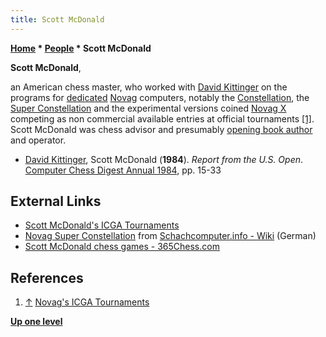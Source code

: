 ```yaml
---
title: Scott McDonald
---
```

**[Home](Home "Home") \* [People](People "People") \* Scott McDonald**


**Scott McDonald**,  

an American chess master, who worked with [David Kittinger](David_Kittinger "David Kittinger") on the programs for [dedicated](Dedicated_Chess_Computers "Dedicated Chess Computers") [Novag](Novag "Novag") computers, notably the [Constellation](Constellation "Constellation"), the [Super Constellation](Super_Constellation "Super Constellation") and the experimental versions coined [Novag X](Novag_X "Novag X") competing as non commercial available entries at official tournaments <a id="cite-note-1" href="#cite-ref-1">[1]</a>. Scott McDonald was chess advisor and presumably [opening book author](Category:Opening_Book_Author "Category:Opening Book Author") and operator.






* [David Kittinger](David_Kittinger "David Kittinger"), Scott McDonald (**1984**). *Report from the U.S. Open*. [Computer Chess Digest Annual 1984](Computer_Chess_Reports "Computer Chess Reports"), pp. 15-33


## External Links


* [Scott McDonald's ICGA Tournaments](https://www.game-ai-forum.org/icga-tournaments/person.php?id=470)
* [Novag Super Constellation](https://www.schach-computer.info/wiki/index.php/Novag_Super_Constellation) from [Schachcomputer.info - Wiki](https://www.schach-computer.info/wiki/index.php/Hauptseite_En) (German)
* [Scott McDonald chess games - 365Chess.com](https://www.365chess.com/players/Scott_McDonald)


## References


1. <a id="cite-ref-1" href="#cite-note-1">↑</a> [Novag's ICGA Tournaments](https://www.game-ai-forum.org/icga-tournaments/program.php?id=354)

**[Up one level](People "People")**







 

